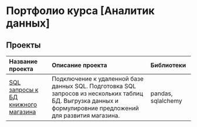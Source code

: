 # Портфолио курса [Аналитик данных]

## Проекты

| Название проекта | Описание проекта | Библиотеки |
| :----- | :----- | :----- |
| [SQL запросы к БД книжного магазина](SQL.ipynb) | Подключение к удаленной базе данных SQL. Подготовка SQL запросов из нескольких таблиц БД. Выгрузка данных и формулировние предложений для развития магазина. | pandas, sqlalchemy |
